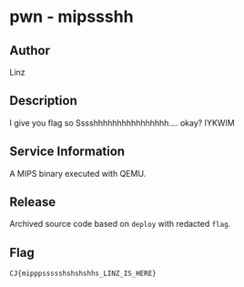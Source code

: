 # pwn - mipssshh

## Author
Linz

## Description
I give you flag so Sssshhhhhhhhhhhhhhhh.... okay? IYKWIM

## Service Information
A MIPS binary executed with QEMU.

## Release
Archived source code based on `deploy` with redacted `flag`.

## Flag
`CJ{mipppssssshshshshhs_LINZ_IS_HERE}`
